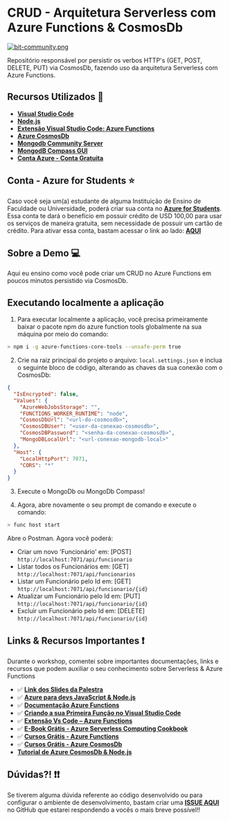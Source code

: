 # CRUD - Arquitetura Serverless com Azure Functions & CosmosDb

[![bit-community.png](https://i.postimg.cc/zGhWZqX7/bit-community.png)](https://postimg.cc/bZzd1cnS)

Repositório responsável por persistir os verbos HTTP's (GET, POST, DELETE, PUT) via CosmosDb, fazendo uso da arquitetura Serverless com Azure Functions.

## Recursos Utilizados 🚀

- **[Visual Studio Code](https://code.visualstudio.com/?WT.mc_id=cosmosdbserverless-github-gllemos)**
- **[Node.js](https://nodejs.org/en/)**
- **[Extensão Visual Studio Code: Azure Functions](https://marketplace.visualstudio.com/items?itemName=ms-azuretools.vscode-azurefunctions&WT.mc_id=cosmosdbserverless-github-gllemos)**
- **[Azure CosmosDb](https://azure.microsoft.com/services/cosmos-db/?WT.mc_id=cosmosdbserverless-github-gllemos)**
-  **[Mongodb Community Server](https://www.mongodb.com/download-center/community)**
- **[MongodB Compass GUI](https://www.mongodb.com/download-center/compass)**
- **[Conta Azure - Conta Gratuita](https://azure.microsoft.com/free/?WT.mc_id=cosmosdbserverless-github-gllemos)**

## Conta - Azure for Students ⭐️

Caso você seja um(a) estudante de alguma Instituição de Ensino de Faculdade ou Universidade, poderá criar sua conta no **[Azure for Students](https://azure.microsoft.com/pt-br/free/students/?WT.mc_id=cosmosdbserverless-github-gllemos)**. Essa conta te dará o benefício em possuir crédito de USD 100,00 para usar os serviços de maneira gratuita, sem necessidade de possuir um cartão de crédito. Para ativar essa conta, bastam acessar o link ao lado: **[AQUI](https://azure.microsoft.com/pt-br/free/students/?WT.mc_id=cosmosdbserverless-github-gllemos)**

## Sobre a Demo 💻

Aqui eu ensino como você pode criar um CRUD no Azure Functions em poucos minutos persistido via CosmosDb.

## Executando localmente a aplicação

1. Para executar localmente a aplicação, você precisa primeiramente baixar o pacote npm do azure function tools globalmente na sua máquina por meio do comando:

```bash
> npm i -g azure-functions-core-tools --unsafe-perm true
```
2. Crie na raiz principal do projeto o arquivo: `local.settings.json` e inclua o seguinte bloco de código, alterando as chaves da sua conexão com o CosmosDb:

```json
{
  "IsEncrypted": false,
  "Values": {
    "AzureWebJobsStorage": "",
    "FUNCTIONS_WORKER_RUNTIME": "node",
    "CosmosDbUrl": "<url-do-cosmosdb>",
    "CosmosDBUser": "<user-da-conexao-cosmosdb>",
    "CosmosDBPassword": "<senha-da-conexao-cosmosdb>",
    "MongoDBLocalUrl": "<url-conexao-mongodb-local>"
  },
  "Host": {
    "LocalHttpPort": 7071,
    "CORS": "*"
  }
}

```

3. Execute o MongoDb ou MongoDb Compass!

4. Agora, abre novamente o seu prompt de comando e execute o comando:

```bash
> func host start
```

Abre o Postman. Agora você poderá:

* Criar um novo 'Funcionário' em: [POST] `http://localhost:7071/api/funcionario` 
* Listar todos os Funcionários em: [GET] `http://localhost:7071/api/funcionarios` 
* Listar um Funcionário pelo Id em: [GET] `http://localhost:7071/api/funcionario/{id}` 
* Atualizar um Funcionário pelo Id em: [PUT] `http://localhost:7071/api/funcionario/{id}` 
* Excluir um Funcionário pelo Id em: [DELETE] `http://localhost:7071/api/funcionario/{id}` 

## Links & Recursos Importantes ❗️

Durante o workshop, comentei sobre importantes documentações, links e recursos que podem auxiliar o seu conhecimento sobre Serverless & Azure Functions

- ✅ **[Link dos Slides da Palestra](https://aka.ms/AA5vqcu)**
- ✅ **[Azure para devs JavaScript & Node.js](https://docs.microsoft.com/pt-br/javascript/azure/?WT.mc_id=cosmosdbserverless-github-gllemos&view=azure-node-latest)**
- ✅ **[Documentação Azure Functions](https://docs.microsoft.com/pt-br/azure/azure-functions/?WT.mc_id=cosmosdbserverless-github-gllemos)**
- ✅ **[Criando a sua Primeira Função no Visual Studio Code](https://docs.microsoft.com/pt-br/azure/azure-functions/functions-create-first-function-vs-code?WT.mc_id=cosmosdbserverless-github-gllemos)**
- ✅ **[Extensão Vs Code – Azure Functions](https://marketplace.visualstudio.com/items?itemName=ms-azuretools.vscode-azurefunctions&WT.mc_id=cosmosdbserverless-github-gllemos)**
- ✅ **[E-Book Grátis - Azure Serverless Computing Cookbook](https://azure.microsoft.com/pt-br/resources/azure-serverless-computing-cookbook/?WT.mc_id=cosmosdbserverless-github-gllemos)**
- ✅ **[Cursos Grátis - Azure Functions](https://docs.microsoft.com/pt-br/learn/paths/create-serverless-applications/?WT.mc_id=cosmosdbserverless-github-gllemos)**
- ✅ **[Cursos Grátis - Azure CosmosDb](https://docs.microsoft.com/learn/browse/?term=cosmos&WT.mc_id=cosmosdbserverless-github-gllemos)**
- **[Tutorial de Azure CosmosDb & Node.js](https://docs.microsoft.com/azure/cosmos-db/sql-api-nodejs-get-started?WT.mc_id=cosmosdbserverless-github-gllemos)**

## Dúvidas?! ❗️❗️

Se tiverem alguma dúvida referente ao código desenvolvido ou para configurar o ambiente de desenvolvimento, bastam criar uma **[ISSUE AQUI](https://github.com/glaucia86/crud-serverless-cosmosdb/issues)** no GitHub que estarei respondendo a vocês o mais breve possível!!
